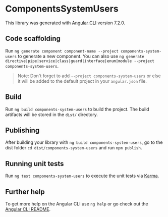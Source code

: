 # ComponentsSystemUsers

This library was generated with [Angular CLI](https://github.com/angular/angular-cli) version 7.2.0.

## Code scaffolding

Run `ng generate component component-name --project components-system-users` to generate a new component. You can also use `ng generate directive|pipe|service|class|guard|interface|enum|module --project components-system-users`.

> Note: Don't forget to add `--project components-system-users` or else it will be added to the default project in your `angular.json` file.

## Build

Run `ng build components-system-users` to build the project. The build artifacts will be stored in the `dist/` directory.

## Publishing

After building your library with `ng build components-system-users`, go to the dist folder `cd dist/components-system-users` and run `npm publish`.

## Running unit tests

Run `ng test components-system-users` to execute the unit tests via [Karma](https://karma-runner.github.io).

## Further help

To get more help on the Angular CLI use `ng help` or go check out the [Angular CLI README](https://github.com/angular/angular-cli/blob/master/README.md).
